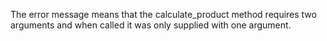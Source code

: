 The error message means that the calculate_product method requires two arguments and when called it was only supplied with one argument.